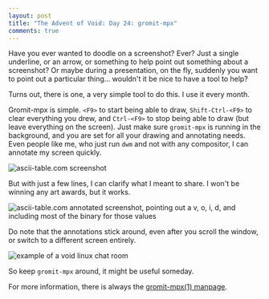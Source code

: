 ```yaml
---
layout: post
title: "The Advent of Void: Day 24: gromit-mpx"
comments: true
---
```


Have you ever wanted to doodle on a screenshot? Ever? Just a single underline,
or an arrow, or something to help point out something about a screenshot? Or
maybe during a presentation, on the fly, suddenly you want to point out
a particular thing... wouldn't it be nice to have a tool to help?

Turns out, there is one, a very simple tool to do this. I use it every
month.

Gromit-mpx is simple. `<F9>` to start being able to draw, `Shift-Ctrl-<F9>` to
clear everything you drew, and `Ctrl-<F9>` to stop being able to draw (but
leave everything on the screen). Just make sure `gromit-mpx` is running in the
background, and you are set for all your drawing and annotating needs. Even
people like me, who just run `dwm` and not with any compositor, I can annotate
my screen quickly.

![ascii-table.com screenshot](https://i.imgur.com/Hw1dn0o.png)

But with just a few lines, I can clarify what I meant to share. I won't be
winning any art awards, but it works.

![ascii-table.com annotated screenshot, pointing out a v, o, i, d, and
including most of the binary for those values](https://i.imgur.com/65MDkPI.png)

Do note that the annotations stick around, even after you scroll the window, or
switch to a different screen entirely.

![example of a void linux chat room](https://i.imgur.com/RrGutNX.png)

So keep `gromit-mpx` around, it might be useful someday.

For more information, there is always the
[gromit-mpx(1) manpage](https://man.voidlinux.org/1/gromit-mpx).
